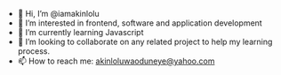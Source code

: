 - 👋 Hi, I’m @iamakinlolu
- 👀 I’m interested in frontend, software and application development
- 🌱 I’m currently learning Javascript
- 💞️ I’m looking to collaborate on any related project to help my learning process.
- 📫 How to reach me: akinloluwaoduneye@yahoo.com

<!---
iamakinlolu/iamakinlolu is a ✨ special ✨ repository because its `README.md` (this file) appears on your GitHub profile.
You can click the Preview link to take a look at your changes.
--->
